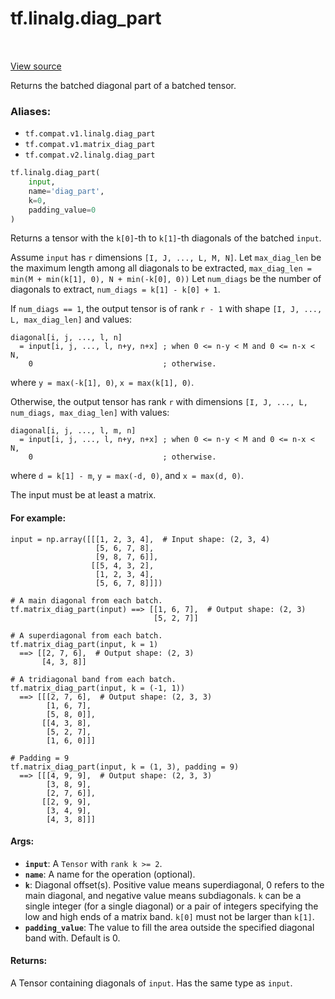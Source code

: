 <div itemscope itemtype="http://developers.google.com/ReferenceObject">
<meta itemprop="name" content="tf.linalg.diag_part" />
<meta itemprop="path" content="Stable" />
</div>

# tf.linalg.diag_part

<!-- Insert buttons -->

<table class="tfo-notebook-buttons tfo-api" align="left">
</table>

<a target="_blank" href="/code/stable/tensorflow/python/ops/array_ops.py">View source</a>



<!-- Start diff -->
Returns the batched diagonal part of a batched tensor.

### Aliases:

* `tf.compat.v1.linalg.diag_part`
* `tf.compat.v1.matrix_diag_part`
* `tf.compat.v2.linalg.diag_part`


``` python
tf.linalg.diag_part(
    input,
    name='diag_part',
    k=0,
    padding_value=0
)
```



<!-- Placeholder for "Used in" -->

Returns a tensor with the `k[0]`-th to `k[1]`-th diagonals of the batched
`input`.

Assume `input` has `r` dimensions `[I, J, ..., L, M, N]`.
Let `max_diag_len` be the maximum length among all diagonals to be extracted,
`max_diag_len = min(M + min(k[1], 0), N + min(-k[0], 0))`
Let `num_diags` be the number of diagonals to extract,
`num_diags = k[1] - k[0] + 1`.

If `num_diags == 1`, the output tensor is of rank `r - 1` with shape
`[I, J, ..., L, max_diag_len]` and values:

```
diagonal[i, j, ..., l, n]
  = input[i, j, ..., l, n+y, n+x] ; when 0 <= n-y < M and 0 <= n-x < N,
    0                             ; otherwise.
```
where `y = max(-k[1], 0)`, `x = max(k[1], 0)`.

Otherwise, the output tensor has rank `r` with dimensions
`[I, J, ..., L, num_diags, max_diag_len]` with values:

```
diagonal[i, j, ..., l, m, n]
  = input[i, j, ..., l, n+y, n+x] ; when 0 <= n-y < M and 0 <= n-x < N,
    0                             ; otherwise.
```
where `d = k[1] - m`, `y = max(-d, 0)`, and `x = max(d, 0)`.

The input must be at least a matrix.

#### For example:



```
input = np.array([[[1, 2, 3, 4],  # Input shape: (2, 3, 4)
                   [5, 6, 7, 8],
                   [9, 8, 7, 6]],
                  [[5, 4, 3, 2],
                   [1, 2, 3, 4],
                   [5, 6, 7, 8]]])

# A main diagonal from each batch.
tf.matrix_diag_part(input) ==> [[1, 6, 7],  # Output shape: (2, 3)
                                [5, 2, 7]]

# A superdiagonal from each batch.
tf.matrix_diag_part(input, k = 1)
  ==> [[2, 7, 6],  # Output shape: (2, 3)
       [4, 3, 8]]

# A tridiagonal band from each batch.
tf.matrix_diag_part(input, k = (-1, 1))
  ==> [[[2, 7, 6],  # Output shape: (2, 3, 3)
        [1, 6, 7],
        [5, 8, 0]],
       [[4, 3, 8],
        [5, 2, 7],
        [1, 6, 0]]]

# Padding = 9
tf.matrix_diag_part(input, k = (1, 3), padding = 9)
  ==> [[[4, 9, 9],  # Output shape: (2, 3, 3)
        [3, 8, 9],
        [2, 7, 6]],
       [[2, 9, 9],
        [3, 4, 9],
        [4, 3, 8]]]
```

#### Args:


* <b>`input`</b>: A `Tensor` with `rank k >= 2`.
* <b>`name`</b>: A name for the operation (optional).
* <b>`k`</b>: Diagonal offset(s). Positive value means superdiagonal, 0 refers to the
  main diagonal, and negative value means subdiagonals. `k` can be a single
  integer (for a single diagonal) or a pair of integers specifying the low
  and high ends of a matrix band. `k[0]` must not be larger than `k[1]`.
* <b>`padding_value`</b>: The value to fill the area outside the specified diagonal
  band with. Default is 0.


#### Returns:

A Tensor containing diagonals of `input`. Has the same type as `input`.
